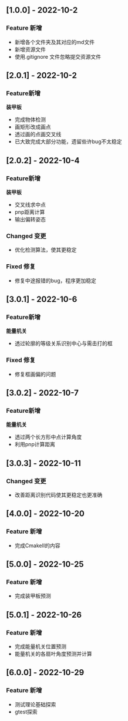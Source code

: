 ## [1.0.0] - 2022-10-2

### Feature 新增 

+ 新增各个文件夹及其对应的md文件
+ 新增资源文件
+ 使用.gitignore ⽂件忽略提交资源文件

## [2.0.1] - 2022-10-2

### Feature新增

**装甲板**

* 完成物体检测
* 画矩形改成画点
* 透过画的点画交叉线
* 已大致完成大部分功能，遗留些许bug不太稳定

 ## [2.0.2] - 2022-10-4
  ### Feature新增

**装甲板**

- 交叉线求中点
- pnp距离计算
- 输出偏转姿态

### Changed 变更

- 优化检测算法，使其更稳定

### Fixed 修复 

- 修复中途报错的bug，程序更加稳定

 ## [3.0.1] - 2022-10-6

  ### Feature新增

**能量机关**

- 透过轮廓的等级关系识别中心与需击打的框

### Fixed 修复 

- 修复框画偏的问题

## [3.0.2] - 2022-10-7

  ### Feature新增

**能量机关**

- 透过两个长方形中点计算角度
- 利用pnp计算距离

## [3.0.3] - 2022-10-11

### Changed 变更

* 改善距离识别代码使其更稳定也更准确

## [4.0.0] - 2022-10-20

### Feature 新增

+ 完成CmakeII的内容

## [5.0.0] - 2022-10-25

### Feature 新增

+ 完成装甲板预测

## [5.0.1] - 2022-10-26

### Feature 新增

+ 完成能量机关位置预测
+ 能量机关的各扇叶角度预测并计算

## [6.0.0] - 2022-10-29

### Feature 新增

+ 测试理论基础探索
+ gtest探索
